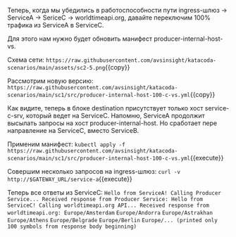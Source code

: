 Теперь, когда мы убедились в работоспособности пути ingress-шлюз -> ServiceA -> SericeC -> worldtimeapi.org, давайте переключим 100% трафика из ServiceA в ServiceC.

Для этого нам нужно будет обновить манифест producer-internal-host-vs.

Схема сети:
`https://raw.githubusercontent.com/avsinsight/katacoda-scenarios/main/assets/sc2-5.png`{{copy}}

Рассмотрим новую версию:
`https://raw.githubusercontent.com/avsinsight/katacoda-scenarios/main/sc1/src/producer-internal-host-100-c-vs.yml`{{copy}}

Как видите, теперь в блоке destination присутствует только хост service-c-srv, который ведет на ServiceC. Напомню, ServiceA продолжит высылать запросы на хост producer-internal-host. Но сработает пере направление на ServiceC, вместо ServiceB.

Применим манифест:
`kubectl apply -f https://raw.githubusercontent.com/avsinsight/katacoda-scenarios/main/sc1/src/producer-internal-host-100-c-vs.yml`{{execute}}

Совершим несколько запросов на ingress-шлюз:
`curl -v http://$GATEWAY_URL/service-a`{{execute}}

Теперь все ответы из ServiceC:
`Hello from ServiceA! Calling Producer Service... Received response from Producer Service: Hello from ServiceC! Calling worldtimeapi.org API... Received response from worldtimeapi.org: Europe/Amsterdam`
`Europe/Andorra`
`Europe/Astrakhan`
`Europe/Athens`
`Europe/Belgrade`
`Europe/Berlin`
`Europe/... (printed only 100 symbols from response body beginning)`

